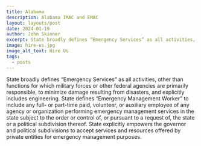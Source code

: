 ```yaml
---
title: Alabama
description: Alabama IMAC and EMAC
layout: layouts/post
date: 2024-01-19
author: John Skinner
excerpt: State broadly defines “Emergency Services” as all activities, other than functions for which military forces or other federal agencies are primarily responsible, to minimize damage resulting from disasters, and explicitly includes engineering.
image: hire-us.jpg
image_alt_text: Hire Us
tags:
  - posts
---
```


State broadly defines “Emergency Services” as all activities, other than functions for which military forces or other federal agencies are primarily responsible, to minimize damage resulting from disasters, and explicitly includes engineering. State defines “Emergency Management Worker” to include any full- or part-time paid, volunteer, or auxiliary employee of any agency or organization performing emergency management services in the state subject to the order or control of, or pursuant to a request of, the state or a political subdivision thereof. State explicitly empowers the governor and political subdivisions to accept services and resources offered by private entities for emergency management purposes.
